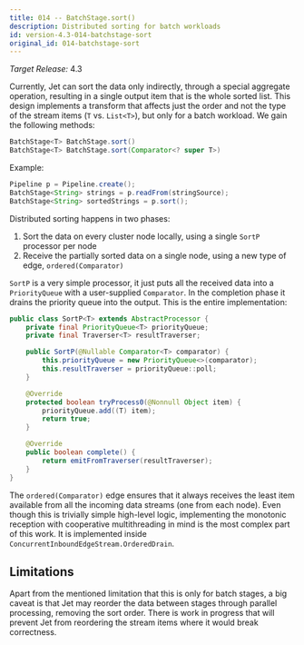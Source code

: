 ```yaml
---
title: 014 -- BatchStage.sort()
description: Distributed sorting for batch workloads
id: version-4.3-014-batchstage-sort
original_id: 014-batchstage-sort
---
```


*Target Release:* 4.3

Currently, Jet can sort the data only indirectly, through a special
aggregate operation, resulting in a single output item that is the whole
sorted list. This design implements a transform that affects just the
order and not the type of the stream items (`T` vs. `List<T>`), but only
for a batch workload. We gain the following methods:

```java
BatchStage<T> BatchStage.sort()
BatchStage<T> BatchStage.sort(Comparator<? super T>)
```

Example:

```java
Pipeline p = Pipeline.create();
BatchStage<String> strings = p.readFrom(stringSource);
BatchStage<String> sortedStrings = p.sort();
```

Distributed sorting happens in two phases:

1. Sort the data on every cluster node locally, using a single `SortP`
  processor per node
2. Receive the partially sorted data on a single node, using a new type
  of edge, `ordered(Comparator)`

`SortP` is a very simple processor, it just puts all the received data
into a `PriorityQueue` with a user-supplied `Comparator`. In the
completion phase it drains the priority queue into the output. This is
the entire implementation:

```java
public class SortP<T> extends AbstractProcessor {
    private final PriorityQueue<T> priorityQueue;
    private final Traverser<T> resultTraverser;

    public SortP(@Nullable Comparator<T> comparator) {
        this.priorityQueue = new PriorityQueue<>(comparator);
        this.resultTraverser = priorityQueue::poll;
    }

    @Override
    protected boolean tryProcess0(@Nonnull Object item) {
        priorityQueue.add((T) item);
        return true;
    }

    @Override
    public boolean complete() {
        return emitFromTraverser(resultTraverser);
    }
}
```

The `ordered(Comparator)` edge ensures that it always receives the least
item available from all the incoming data streams (one from each node).
Even though this is trivially simple high-level logic, implementing the
monotonic reception with cooperative multithreading in mind is the most
complex part of this work. It is implemented inside
`ConcurrentInboundEdgeStream.OrderedDrain`.

## Limitations

Apart from the mentioned limitation that this is only for batch stages,
a big caveat is that Jet may reorder the data between stages through
parallel processing, removing the sort order. There is work in progress
that will prevent Jet from reordering the stream items where it would
break correctness.
